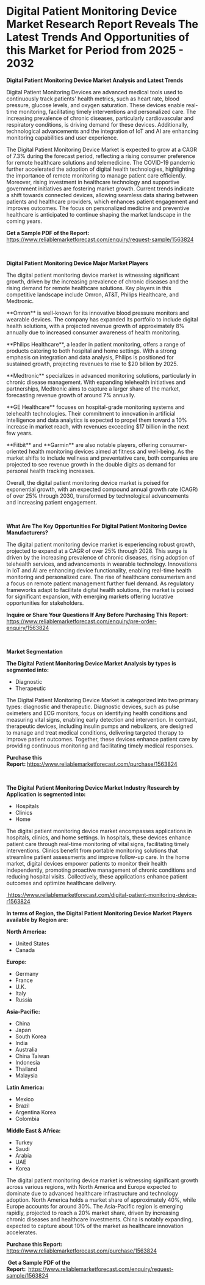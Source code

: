 <p><h1>Digital Patient Monitoring Device Market Research Report Reveals The Latest Trends And Opportunities of this Market for Period from 2025 - 2032</h1></p><p><strong>Digital Patient Monitoring Device Market Analysis and Latest Trends</strong></p>
<p><p>Digital Patient Monitoring Devices are advanced medical tools used to continuously track patients' health metrics, such as heart rate, blood pressure, glucose levels, and oxygen saturation. These devices enable real-time monitoring, facilitating timely interventions and personalized care. The increasing prevalence of chronic diseases, particularly cardiovascular and respiratory conditions, is driving demand for these devices. Additionally, technological advancements and the integration of IoT and AI are enhancing monitoring capabilities and user experience.</p><p>The Digital Patient Monitoring Device Market is expected to grow at a CAGR of 7.3% during the forecast period, reflecting a rising consumer preference for remote healthcare solutions and telemedicine. The COVID-19 pandemic further accelerated the adoption of digital health technologies, highlighting the importance of remote monitoring to manage patient care efficiently. Moreover, rising investment in healthcare technology and supportive government initiatives are fostering market growth. Current trends indicate a shift towards connected devices, allowing seamless data sharing between patients and healthcare providers, which enhances patient engagement and improves outcomes. The focus on personalized medicine and preventive healthcare is anticipated to continue shaping the market landscape in the coming years.</p></p>
<p><strong>Get a Sample PDF of the Report:&nbsp;</strong> <a href="https://www.reliablemarketforecast.com/enquiry/request-sample/1563824?utm_campaign=2808&utm_medium=2&utm_source=Github&utm_content=ia&utm_term=14042025&utm_id=digital-patient-monitoring-device">https://www.reliablemarketforecast.com/enquiry/request-sample/1563824</a></p>
<p>&nbsp;</p>
<p><strong>Digital Patient Monitoring Device Major Market Players</strong></p>
<p><p>The digital patient monitoring device market is witnessing significant growth, driven by the increasing prevalence of chronic diseases and the rising demand for remote healthcare solutions. Key players in this competitive landscape include Omron, AT&T, Philips Healthcare, and Medtronic.</p><p>**Omron** is well-known for its innovative blood pressure monitors and wearable devices. The company has expanded its portfolio to include digital health solutions, with a projected revenue growth of approximately 8% annually due to increased consumer awareness of health monitoring.</p><p>**Philips Healthcare**, a leader in patient monitoring, offers a range of products catering to both hospital and home settings. With a strong emphasis on integration and data analysis, Philips is positioned for sustained growth, projecting revenues to rise to $20 billion by 2025.</p><p>**Medtronic** specializes in advanced monitoring solutions, particularly in chronic disease management. With expanding telehealth initiatives and partnerships, Medtronic aims to capture a larger share of the market, forecasting revenue growth of around 7% annually.</p><p>**GE Healthcare** focuses on hospital-grade monitoring systems and telehealth technologies. Their commitment to innovation in artificial intelligence and data analytics is expected to propel them toward a 10% increase in market reach, with revenues exceeding $17 billion in the next few years.</p><p>**Fitbit** and **Garmin** are also notable players, offering consumer-oriented health monitoring devices aimed at fitness and well-being. As the market shifts to include wellness and preventative care, both companies are projected to see revenue growth in the double digits as demand for personal health tracking increases.</p><p>Overall, the digital patient monitoring device market is poised for exponential growth, with an expected compound annual growth rate (CAGR) of over 25% through 2030, transformed by technological advancements and increasing patient engagement.</p></p>
<p>&nbsp;</p>
<p><strong>What Are The Key Opportunities For Digital Patient Monitoring Device Manufacturers?</strong></p>
<p><p>The digital patient monitoring device market is experiencing robust growth, projected to expand at a CAGR of over 25% through 2028. This surge is driven by the increasing prevalence of chronic diseases, rising adoption of telehealth services, and advancements in wearable technology. Innovations in IoT and AI are enhancing device functionality, enabling real-time health monitoring and personalized care. The rise of healthcare consumerism and a focus on remote patient management further fuel demand. As regulatory frameworks adapt to facilitate digital health solutions, the market is poised for significant expansion, with emerging markets offering lucrative opportunities for stakeholders.</p></p>
<p><strong>Inquire or Share Your Questions If Any Before Purchasing This Report:</strong> <a href="https://www.reliablemarketforecast.com/enquiry/pre-order-enquiry/1563824?utm_campaign=2808&utm_medium=2&utm_source=Github&utm_content=ia&utm_term=14042025&utm_id=digital-patient-monitoring-device">https://www.reliablemarketforecast.com/enquiry/pre-order-enquiry/1563824</a></p>
<p>&nbsp;</p>
<p><strong>Market Segmentation</strong></p>
<p><strong>The Digital Patient Monitoring Device Market Analysis by types is segmented into:</strong></p>
<p><ul><li>Diagnostic</li><li>Therapeutic</li></ul></p>
<p><p>The Digital Patient Monitoring Device Market is categorized into two primary types: diagnostic and therapeutic. Diagnostic devices, such as pulse oximeters and ECG monitors, focus on identifying health conditions and measuring vital signs, enabling early detection and intervention. In contrast, therapeutic devices, including insulin pumps and nebulizers, are designed to manage and treat medical conditions, delivering targeted therapy to improve patient outcomes. Together, these devices enhance patient care by providing continuous monitoring and facilitating timely medical responses.</p></p>
<p><strong>Purchase this Report:&nbsp;</strong><a href="https://www.reliablemarketforecast.com/purchase/1563824?utm_campaign=2808&utm_medium=2&utm_source=Github&utm_content=ia&utm_term=14042025&utm_id=digital-patient-monitoring-device">https://www.reliablemarketforecast.com/purchase/1563824</a></p>
<p>&nbsp;</p>
<p><strong>The Digital Patient Monitoring Device Market Industry Research by Application is segmented into:</strong></p>
<p><ul><li>Hospitals</li><li>Clinics</li><li>Home</li></ul></p>
<p><p>The digital patient monitoring device market encompasses applications in hospitals, clinics, and home settings. In hospitals, these devices enhance patient care through real-time monitoring of vital signs, facilitating timely interventions. Clinics benefit from portable monitoring solutions that streamline patient assessments and improve follow-up care. In the home market, digital devices empower patients to monitor their health independently, promoting proactive management of chronic conditions and reducing hospital visits. Collectively, these applications enhance patient outcomes and optimize healthcare delivery.</p></p>
<p><a href="https://www.reliablemarketforecast.com/digital-patient-monitoring-device-r1563824?utm_campaign=2808&utm_medium=2&utm_source=Github&utm_content=ia&utm_term=14042025&utm_id=digital-patient-monitoring-device">&nbsp;https://www.reliablemarketforecast.com/digital-patient-monitoring-device-r1563824</a></p>
<p><strong>In terms of Region, the Digital Patient Monitoring Device Market Players available by Region are:</strong></p>
<p>
    <p> <strong> North America: </strong>
        <ul>
            <li>United States</li>
            <li>Canada</li>
        </ul>
        </p> 
    <p> <strong> Europe: </strong>
        <ul>
            <li>Germany</li>
            <li>France</li>
            <li>U.K.</li>
            <li>Italy</li>
            <li>Russia</li>
        </ul>
        </p> 
    <p> <strong> Asia-Pacific: </strong>
        <ul>
            <li>China</li>
            <li>Japan</li>
            <li>South Korea</li>
            <li>India</li>
            <li>Australia</li>
            <li>China Taiwan</li>
            <li>Indonesia</li>
            <li>Thailand</li>
            <li>Malaysia</li>
        </ul>
        </p> 
    <p> <strong> Latin America: </strong>
        <ul>
            <li>Mexico</li>
            <li>Brazil</li>
            <li>Argentina Korea</li>
            <li>Colombia</li>
        </ul>
        </p> 
    <p> <strong> Middle East & Africa: </strong>
        <ul>
            <li>Turkey</li>
            <li>Saudi</li>
            <li>Arabia</li>
            <li>UAE</li>
            <li>Korea</li>
        </ul>
    </p>
    </p>
<p><p>The digital patient monitoring device market is witnessing significant growth across various regions, with North America and Europe expected to dominate due to advanced healthcare infrastructure and technology adoption. North America holds a market share of approximately 40%, while Europe accounts for around 30%. The Asia-Pacific region is emerging rapidly, projected to reach a 20% market share, driven by increasing chronic diseases and healthcare investments. China is notably expanding, expected to capture about 10% of the market as healthcare innovation accelerates.</p></p>
<p><strong>Purchase this Report: </strong><a href="https://www.reliablemarketforecast.com/purchase/1563824?utm_campaign=2808&utm_medium=2&utm_source=Github&utm_content=ia&utm_term=14042025&utm_id=digital-patient-monitoring-device">https://www.reliablemarketforecast.com/purchase/1563824</a></p>
<p>&nbsp;<strong>Get a Sample PDF of the Report:&nbsp;&nbsp;</strong><a href="https://www.reliablemarketforecast.com/enquiry/request-sample/1563824?utm_campaign=2808&utm_medium=2&utm_source=Github&utm_content=ia&utm_term=14042025&utm_id=digital-patient-monitoring-device">https://www.reliablemarketforecast.com/enquiry/request-sample/1563824</a></p>
<p><strong></strong></p>
<p><p></p><p></p><p></p></p>